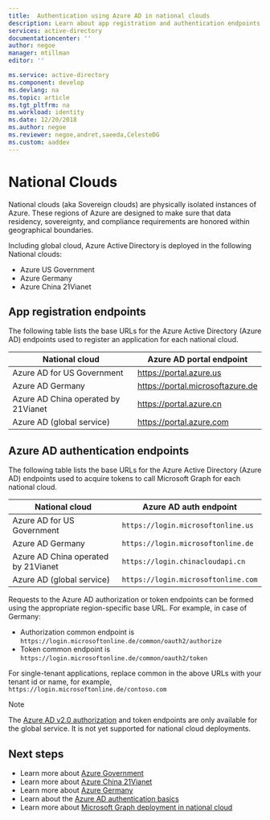 ```yaml
---
title:  Authentication using Azure AD in national clouds 
description: Learn about app registration and authentication endpoints for national clouds.
services: active-directory
documentationcenter: ''
author: negoe
manager: mtillman
editor: ''

ms.service: active-directory
ms.component: develop    
ms.devlang: na
ms.topic: article
ms.tgt_pltfrm: na
ms.workload: identity
ms.date: 12/20/2018
ms.author: negoe
ms.reviewer: negoe,andret,saeeda,CelesteDG
ms.custom: aaddev
---
```


# National Clouds

National clouds (aka Sovereign clouds) are physically isolated instances of Azure. These regions of Azure are designed to make sure that data residency, sovereignty, and compliance requirements are honored within geographical boundaries.

Including global cloud​, Azure Active Directory is deployed in the following National clouds:  

- Azure US Government
- Azure Germany
- Azure China 21Vianet

## App registration endpoints

The following table lists the base URLs for the Azure Active Directory (Azure AD) endpoints used to register an application for each national cloud.

| National cloud | Azure AD portal endpoint
| --- | --- |
| Azure AD for US Government |https://portal.azure.us
|Azure AD Germany |https://portal.microsoftazure.de
|Azure AD China operated by 21Vianet |https://portal.azure.cn
|Azure AD (global service)|https://portal.azure.com

## Azure AD authentication endpoints

The following table lists the base URLs for the Azure Active Directory (Azure AD) endpoints used to acquire tokens to call Microsoft Graph for each national cloud.

| National cloud | Azure AD auth endpoint
| --- | --- |
| Azure AD for US Government |`https://login.microsoftonline.us`
|Azure AD Germany| `https://login.microsoftonline.de`
|Azure AD China operated by 21Vianet | `https://login.chinacloudapi.cn`
|Azure AD (global service)|`https://login.microsoftonline.com`

Requests to the Azure AD authorization or token endpoints can be formed using the appropriate region-specific base URL. For example, in case of Germany:

- Authorization common endpoint is `https://login.microsoftonline.de/common/oauth2/authorize`
- Token common endpoint is `https://login.microsoftonline.de/common/oauth2/token` 

For single-tenant applications, replace common in the above URLs with your tenant id or name, for example, `https://login.microsoftonline.de/contoso.com`

>[!NOTE]
> The [Azure AD v2.0 authorization]( https://docs.microsoft.com/azure/active-directory/develop/active-directory-appmodel-v2-overview) and token endpoints are only available for the global service. It is not yet supported for national cloud deployments.

## Next steps

- Learn more about [Azure Government](https://docs.microsoft.com/azure/azure-government/)
- Learn more about [Azure China 21Vianet](https://docs.microsoft.com/azure/china/)
- Learn more about [Azure Germany](https://docs.microsoft.com/azure/germany/)
- Learn about the [Azure AD authentication basics](authentication-scenarios.md)
- Learn more about [Microsoft Graph deployment in national cloud](https://developer.microsoft.com/graph/docs/concepts/deployments)
